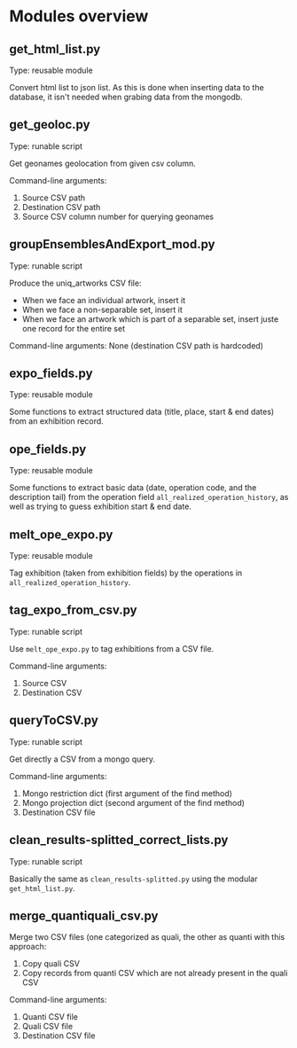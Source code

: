 # Modules overview

## get_html_list.py

Type: reusable module

Convert html list to json list. As this is done when inserting data to the database,
it isn't needed when grabing data from the mongodb.

## get_geoloc.py

Type: runable script

Get geonames geolocation from given csv column.

Command-line arguments:

1. Source CSV path
2. Destination CSV path
3. Source CSV column number for querying geonames

## groupEnsemblesAndExport_mod.py

Type: runable script

Produce the uniq_artworks CSV file:
- When we face an individual artwork, insert it
- When we face a non-separable set, insert it
- When we face an artwork which is part of a separable set, insert juste one record for the entire set

Command-line arguments: None (destination CSV path is hardcoded)

## expo_fields.py

Type: reusable module

Some functions to extract structured data (title, place, start & end dates) from an exhibition record.

## ope_fields.py

Type: reusable module

Some functions to extract basic data (date, operation code, and the description tail)
from the operation field `all_realized_operation_history`,
as well as trying to guess exhibition start & end date.

## melt_ope_expo.py

Type: reusable module

Tag exhibition (taken from exhibition fields) by the operations in `all_realized_operation_history`.

## tag_expo_from_csv.py

Type: runable script

Use `melt_ope_expo.py` to tag exhibitions from a CSV file.

Command-line arguments:

1. Source CSV
2. Destination CSV

## queryToCSV.py

Type: runable script

Get directly a CSV from a mongo query.

Command-line arguments:

1. Mongo restriction dict (first argument of the find method)
2. Mongo projection dict (second argument of the find method)
3. Destination CSV file

## clean_results-splitted_correct_lists.py

Type: runable script

Basically the same as `clean_results-splitted.py` using the modular `get_html_list.py`.

## merge_quantiquali_csv.py

Merge two CSV files (one categorized as quali, the other as quanti with this approach:

1. Copy quali CSV
2. Copy records from quanti CSV which are not already present in the quali CSV

Command-line arguments:

1. Quanti CSV file
2. Quali CSV file
3. Destination CSV file